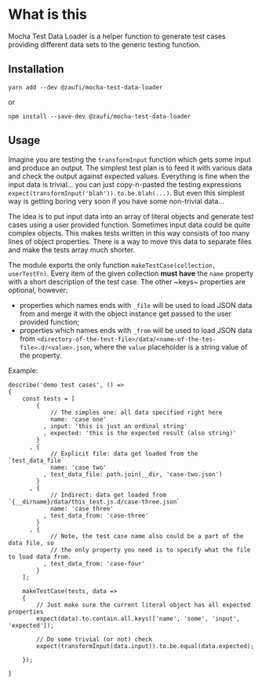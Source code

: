 What is this
============

Mocha Test Data Loader is a helper function to generate test cases
providing different data sets to the generic testing function.

## Installation

    yarn add --dev @zaufi/mocha-test-data-loader

or

    npm install --save-dev @zaufi/mocha-test-data-loader


## Usage

Imagine you are testing the `transformInput` function which gets some input and produce an output.
The simplest test plan is to feed it with various data and check the output against expected
values. Everything is fine when the input data is trivial... you can just copy-n-pasted the testing
expressions `expect(transformInput('blah')).to.be.blah(...)`. But even this simplest way is getting
boring very soon if you have some non-trivial data...

The idea is to put input data into an array of literal objects and generate test cases using a user
provided function. Sometimes input data could be quite complex objects. This makes tests written
in this way consists of too many lines of object properties. There is a way to move this data to
separate files and make the tests array much shorter.

The module exports the only function `makeTestCase(collection, userTestFn)`.
Every item of the given collection **must have** the `name` property with a short description
of the test case. The other ~keys~ properties are optional, however:

- properties which names ends with `_file` will be used to load JSON data from
  and merge it with the object instance get passed to the user provided function;
- properties which names ends with `_from` will be used to load JSON data from
  `<directory-of-the-test-file>/data/<name-of-the-tes-file>.d/<value>.json`, where
  the `value` placeholder is a string value of the property.

Example:

    describe('demo test cases', () =>
    {
        const tests = [
            {
                // The simples one: all data specified right here
                name: 'case one'
              , input: 'this is just an ordinal string'
              , expected: 'this is the expected result (also string)'
            }
          , {
                // Explicit file: data get loaded from the `test_data_file`
                name: 'case two'
              , test_data_file: path.join(__dir, 'case-two.json')
            }
          , {
                // Indirect: data get loaded from `{__dirname}/data/this_test.js.d/case-three.json`
                name: 'case three'
              , test_data_from: 'case-three'
            }
          , {
                // Note, the test case name also could be a part of the data file, so
                // the only property you need is to specify what the file to load data from.
              , test_data_from: 'case-four'
            }
        ];

        makeTestCase(tests, data =>
        {
            // Just make sure the current literal object has all expected properties
            expect(data).to.contain.all.keys(['name', 'some', 'input', 'expected']);

            // Do some trivial (or not) check
            expect(transformInput(data.input)).to.be.equal(data.expected);

        });

    }
